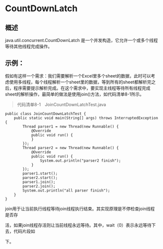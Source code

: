 # CountDownLatch

## 概述

java.util.concurrent.CountDownLatch 是一个并发构造，它允许一个或多个线程等待其他线程完成操作。

## 示例：

假如有这样一个需求：我们需要解析一个Excel里多个sheet的数据，此时可以考虑使用多线程，每个线程解析一个sheet里的数据，等到所有的sheet都解析完之后，程序需要提示解析完成。在这个需求中，要实现主线程等待所有线程完成sheet的解析操作，最简单的做法是使用join\(\)方法，如代码清单8-1所示。

> 代码清单8-1　JoinCountDownLatchTest.java

```
public class JoinCountDownLatchTest {
    public static void main(String[] args) throws InterruptedException {
        Thread parser1 = new Thread(new Runnable() {
            @Override
            public void run() {
            }
        });
        Thread parser2 = new Thread(new Runnable() {
            @Override
            public void run() {
                System.out.println("parser2 finish");
            }
        });
        parser1.start();
        parser2.start();
        parser1.join();
        parser2.join();
        System.out.println("all parser finish");
    }
}
```

join用于让当前执行线程等待join线程执行结束。其实现原理是不停检查join线程是否存

活，如果join线程存活则让当前线程永远等待。其中，wait（0）表示永远等待下去，代码片段如

下。

